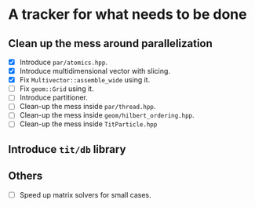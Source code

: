 # A tracker for what needs to be done

## Clean up the mess around parallelization

- [x] Introduce `par/atomics.hpp`.
- [x] Introduce multidimensional vector with slicing.
- [x] Fix `Multivector::assemble_wide` using it.
- [ ] Fix `geom::Grid` using it.
- [ ] Introduce partitioner.
- [ ] Clean-up the mess inside `par/thread.hpp`.
- [ ] Clean-up the mess inside `geom/hilbert_ordering.hpp`.
- [ ] Clean-up the mess inside `TitParticle.hpp`

## Introduce `tit/db` library

## Others

- [ ] Speed up matrix solvers for small cases.

